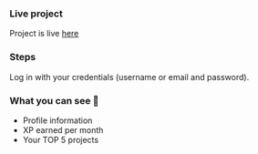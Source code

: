 ### Live project
Project is live [here](https://sandraratasepp.github.io/)

### Steps
Log in with your credentials (username or email and password).

### What you can see 👀
- Profile information
- XP earned per month
- Your TOP 5 projects
